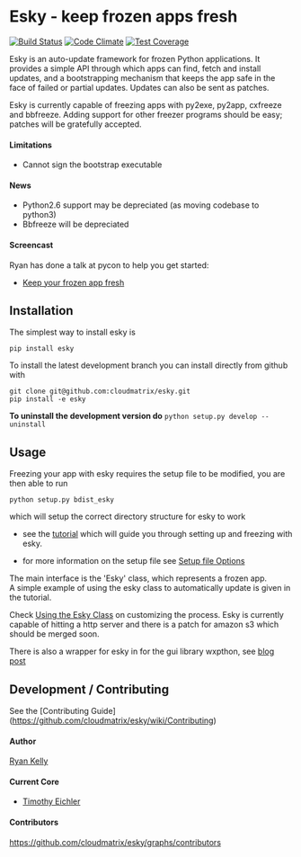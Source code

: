 
Esky  - keep frozen apps fresh
==============================


[![Build Status](https://travis-ci.org/cloudmatrix/esky.svg)](https://travis-ci.org/cloudmatrix/esky)
[![Code Climate](https://codeclimate.com/github/cloudmatrix/esky/badges/gpa.svg)](https://codeclimate.com/github/cloudmatrix/esky)
[![Test Coverage](https://codeclimate.com/github/cloudmatrix/esky/badges/coverage.svg)](https://codeclimate.com/github/cloudmatrix/esky/coverage)

Esky is an auto-update framework for frozen Python applications.  It provides
a simple API through which apps can find, fetch and install updates, and a
bootstrapping mechanism that keeps the app safe in the face of failed or
partial updates. Updates can also be sent as patches.

Esky is currently capable of freezing apps with py2exe, py2app, cxfreeze and
bbfreeze. Adding support for other freezer programs should be easy;
patches will be gratefully accepted.

#### Limitations
 - Cannot sign the bootstrap executable


#### News

 - Python2.6 support may be depreciated (as moving codebase to python3)
 - Bbfreeze will be depreciated

#### Screencast

Ryan has done a talk at pycon to help you get started:

* [Keep your frozen app fresh](http://pyvideo.org/video/470/pyconau-2010--esky--keep-your-frozen-apps-fresh)


Installation
------------

The simplest way to install esky is

`pip install esky`

To install the latest development branch you can install directly from github with

```
git clone git@github.com:cloudmatrix/esky.git
pip install -e esky
```

**To uninstall the development version do** `python setup.py develop --uninstall`


Usage
-----

Freezing your app with esky requires the setup file to be modified,
you are then able to run

`python setup.py bdist_esky`

which will setup the correct directory structure for esky to work

- see the [tutorial](https://github.com/cloudmatrix/esky/tree/master/tutorial) which will guide you through setting up and freezing with esky.

- for more information on the setup file
see [Setup file Options](https://github.com/cloudmatrix/esky/wiki/Setup-file-Options) 

The main interface is the 'Esky' class, which represents a frozen app.   
A simple example of using the esky class to automatically update is given
in the tutorial.

Check [Using the Esky Class](https://github.com/cloudmatrix/esky/wiki/Using-the-Esky-Class) on customizing the process.
Esky is currently capable of hitting a http server and there is a patch
for amazon s3 which should be merged soon.

There is also a wrapper for esky in for the gui library wxpthon, see [blog post](http://www.blog.pythonlibrary.org/2013/07/12/wxpython-updating-your-application-with-esky/) 

Development / Contributing
--------------------------

See the [Contributing Guide] (https://github.com/cloudmatrix/esky/wiki/Contributing)

#### Author

[Ryan Kelly](https://github.com/rfk)

#### Current Core

 - [Timothy Eichler](https://github.com/timeyyy)

#### Contributors

https://github.com/cloudmatrix/esky/graphs/contributors

